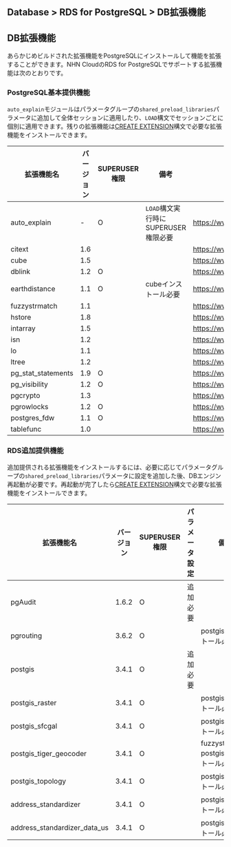 ## Database > RDS for PostgreSQL > DB拡張機能

## DB拡張機能
あらかじめビルドされた拡張機能をPostgreSQLにインストールして機能を拡張することができます。NHN CloudのRDS for PostgreSQLでサポートする拡張機能は次のとおりです。

### PostgreSQL基本提供機能

`auto_explain`モジュールはパラメータグループの`shared_preload_libraries`パラメータに追加して全体セッションに適用したり、`LOAD`構文でセッションごとに個別に適用できます。残りの拡張機能は[CREATE EXTENSION](https://www.postgresql.org/docs/14/sql-createextension.html)構文で必要な拡張機能をインストールできます。

| 拡張機能名         | バージョン | SUPERUSER権限 | 備考                          | Webサイト                                                   |
|--------------------|-----|--------------|-------------------------------|----------------------------------------------------------|
| auto_explain       | -   | O            | `LOAD`構文実行時にSUPERUSER権限必要 | https://www.postgresql.org/docs/14/auto-explain.html     |
| citext             | 1.6 |              |                               | https://www.postgresql.org/docs/14/citext.html           |
| cube               | 1.5 |              |                               | https://www.postgresql.org/docs/14/cube.html             |
| dblink             | 1.2 | O            |                               | https://www.postgresql.org/docs/14/dblink.html           |
| earthdistance      | 1.1 | O            | cubeインストール必要                  | https://www.postgresql.org/docs/14/earthdistance.html    |
| fuzzystrmatch      | 1.1 |              |                               | https://www.postgresql.org/docs/14/fuzzystrmatch.html    |
| hstore             | 1.8 |              |                               | https://www.postgresql.org/docs/14/hstore.html           |
| intarray           | 1.5 |              |                               | https://www.postgresql.org/docs/14/intarray.html         |
| isn                | 1.2 |              |                               | https://www.postgresql.org/docs/14/isn.html              |
| lo                 | 1.1 |              |                               | https://www.postgresql.org/docs/14/lo.html               |
| ltree              | 1.2 |              |                               | https://www.postgresql.org/docs/14/ltree.html            |
| pg_stat_statements | 1.9 | O            |                               | https://www.postgresql.org/docs/14/pgstatstatements.html |
| pg_visibility      | 1.2 | O            |                               | https://www.postgresql.org/docs/14/pgvisibility.html     |
| pgcrypto           | 1.3 |              |                               | https://www.postgresql.org/docs/14/pgcrypto.html         |
| pgrowlocks         | 1.2 | O            |                               | https://www.postgresql.org/docs/14/pgrowlocks.html       |
| postgres_fdw       | 1.1 | O            |                               | https://www.postgresql.org/docs/14/postgres-fdw.html     |
| tablefunc          | 1.0 |              |                               | https://www.postgresql.org/docs/14/tablefunc.html        |

### RDS追加提供機能

追加提供される拡張機能をインストールするには、必要に応じてパラメータグループの`shared_preload_libraries`パラメータに設定を追加した後、DBエンジン再起動が必要です。再起動が完了したら[CREATE EXTENSION](https://www.postgresql.org/docs/14/sql-createextension.html)構文で必要な拡張機能をインストールできます。

| 拡張機能名                   | バージョン  | SUPERUSER権限 | パラメータ設定 | 備考                         | Webサイト                             |
|------------------------------|-------|--------------|---------|------------------------------|------------------------------------|
| pgAudit                      | 1.6.2 | O            | 追加必要 |                              | https://www.pgaudit.org/           |
| pgrouting                    | 3.6.2 | O            |         | postgisインストール必要              | https://pgrouting.org/             |
| postgis                      | 3.4.1 | O            | 追加必要 |                              | https://postgis.net/               |
| postgis_raster               | 3.4.1 | O            |         | postgisインストール必要              |                                    |
| postgis_sfcgal               | 3.4.1 | O            |         | postgisインストール必要              |                                    |
| postgis_tiger_geocoder       | 3.4.1 | O            |         | fuzzystrmatch, postgisインストール必要 |                                    |
| postgis_topology             | 3.4.1 | O            |         | postgisインストール必要              |                                    |
| address_standardizer         | 3.4.1 | O            |         | postgisインストール必要              |                                    |
| address_standardizer_data_us | 3.4.1 | O            |         | postgisインストール必要              |                                    |
